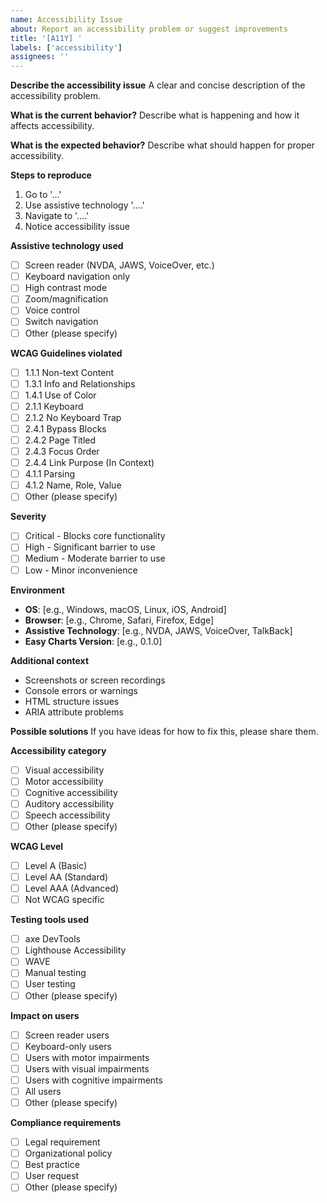```yaml
---
name: Accessibility Issue
about: Report an accessibility problem or suggest improvements
title: '[A11Y] '
labels: ['accessibility']
assignees: ''
---
```


**Describe the accessibility issue**
A clear and concise description of the accessibility problem.

**What is the current behavior?**
Describe what is happening and how it affects accessibility.

**What is the expected behavior?**
Describe what should happen for proper accessibility.

**Steps to reproduce**
1. Go to '...'
2. Use assistive technology '....'
3. Navigate to '....'
4. Notice accessibility issue

**Assistive technology used**
- [ ] Screen reader (NVDA, JAWS, VoiceOver, etc.)
- [ ] Keyboard navigation only
- [ ] High contrast mode
- [ ] Zoom/magnification
- [ ] Voice control
- [ ] Switch navigation
- [ ] Other (please specify)

**WCAG Guidelines violated**
- [ ] 1.1.1 Non-text Content
- [ ] 1.3.1 Info and Relationships
- [ ] 1.4.1 Use of Color
- [ ] 2.1.1 Keyboard
- [ ] 2.1.2 No Keyboard Trap
- [ ] 2.4.1 Bypass Blocks
- [ ] 2.4.2 Page Titled
- [ ] 2.4.3 Focus Order
- [ ] 2.4.4 Link Purpose (In Context)
- [ ] 4.1.1 Parsing
- [ ] 4.1.2 Name, Role, Value
- [ ] Other (please specify)

**Severity**
- [ ] Critical - Blocks core functionality
- [ ] High - Significant barrier to use
- [ ] Medium - Moderate barrier to use
- [ ] Low - Minor inconvenience

**Environment**
- **OS**: [e.g., Windows, macOS, Linux, iOS, Android]
- **Browser**: [e.g., Chrome, Safari, Firefox, Edge]
- **Assistive Technology**: [e.g., NVDA, JAWS, VoiceOver, TalkBack]
- **Easy Charts Version**: [e.g., 0.1.0]

**Additional context**
- Screenshots or screen recordings
- Console errors or warnings
- HTML structure issues
- ARIA attribute problems

**Possible solutions**
If you have ideas for how to fix this, please share them.

**Accessibility category**
- [ ] Visual accessibility
- [ ] Motor accessibility
- [ ] Cognitive accessibility
- [ ] Auditory accessibility
- [ ] Speech accessibility
- [ ] Other (please specify)

**WCAG Level**
- [ ] Level A (Basic)
- [ ] Level AA (Standard)
- [ ] Level AAA (Advanced)
- [ ] Not WCAG specific

**Testing tools used**
- [ ] axe DevTools
- [ ] Lighthouse Accessibility
- [ ] WAVE
- [ ] Manual testing
- [ ] User testing
- [ ] Other (please specify)

**Impact on users**
- [ ] Screen reader users
- [ ] Keyboard-only users
- [ ] Users with motor impairments
- [ ] Users with visual impairments
- [ ] Users with cognitive impairments
- [ ] All users
- [ ] Other (please specify)

**Compliance requirements**
- [ ] Legal requirement
- [ ] Organizational policy
- [ ] Best practice
- [ ] User request
- [ ] Other (please specify)
